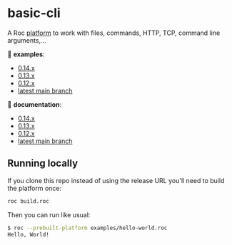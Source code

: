 # basic-cli

A Roc [platform](https://github.com/roc-lang/roc/wiki/Roc-concepts-explained#platform) to work with files, commands, HTTP, TCP, command line arguments,...

:eyes: **examples**:
  - [0.14.x](https://www.roc-lang.org/packages/basic-cli/0.14.0)
  - [0.13.x](https://www.roc-lang.org/packages/basic-cli/0.13.0)
  - [0.12.x](https://github.com/roc-lang/basic-cli/tree/0.12.0/examples)
  - [latest main branch](https://github.com/roc-lang/basic-cli/tree/main/examples)

:book: **documentation**:
  - [0.14.x](https://www.roc-lang.org/packages/basic-cli/0.14.0)
  - [0.13.x](https://www.roc-lang.org/packages/basic-cli/0.13.0)
  - [0.12.x](https://www.roc-lang.org/packages/basic-cli/0.12.0)
  - [latest main branch](https://www.roc-lang.org/packages/basic-cli)

## Running locally

If you clone this repo instead of using the release URL you'll need to build the platform once:
```sh
roc build.roc
```
Then you can run like usual:
```sh
$ roc --prebuilt-platform examples/hello-world.roc
Hello, World!
```
